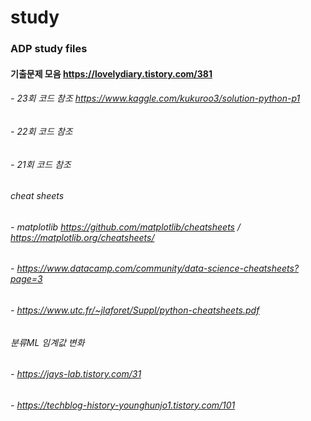 # study
### ADP study files
#### 기출문제 모음 https://lovelydiary.tistory.com/381
###### - 23회 코드 참조 https://www.kaggle.com/kukuroo3/solution-python-p1
###### - 22회 코드 참조 
###### - 21회 코드 참조 
###### cheat sheets 
###### - matplotlib https://github.com/matplotlib/cheatsheets  / https://matplotlib.org/cheatsheets/
###### - https://www.datacamp.com/community/data-science-cheatsheets?page=3
###### - https://www.utc.fr/~jlaforet/Suppl/python-cheatsheets.pdf

###### 분류ML 임계값 변화 
###### - https://jays-lab.tistory.com/31
###### - https://techblog-history-younghunjo1.tistory.com/101


